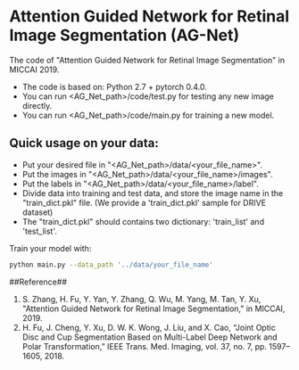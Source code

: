 # Attention Guided Network for Retinal Image Segmentation (AG-Net)
The code of "Attention Guided Network for Retinal Image Segmentation" in MICCAI 2019.


  - The code is based on: Python 2.7 + pytorch 0.4.0.
  - You can run <AG_Net\_path>/code/test.py for testing any new image directly.
  - You can run <AG_Net\_path>/code/main.py for training a new model.

## Quick usage on your data:
  - Put your desired file in "\<AG\_Net\_path\>/data/\<your\_file\_name\>".
  - Put the images in "\<AG\_Net\_path\>/data/\<your\_file\_name\>/images".
  - Put the labels in "\<AG\_Net\_path\>/data/\<your\_file\_name\>/label". 
  - Divide data into training and test data, and store the image name in the "train\_dict.pkl" file. (We provide a 'train\_dict.pkl' sample for DRIVE dataset)
  - The "train\_dict.pkl" should contains two dictionary: 'train\_list' and 'test\_list'.

Train your model with:
```sh
python main.py --data_path '../data/your_file_name'
```

##Reference##


1. S. Zhang, H. Fu, Y. Yan, Y. Zhang, Q. Wu, M. Yang, M. Tan, Y. Xu, "Attention Guided Network for Retinal Image Segmentation," in MICCAI, 2019.
2. H. Fu, J. Cheng, Y. Xu, D. W. K. Wong, J. Liu, and X. Cao, “Joint Optic Disc and Cup Segmentation Based on Multi-Label Deep Network and Polar Transformation,” IEEE Trans. Med. Imaging, vol. 37, no. 7, pp. 1597–1605, 2018.
